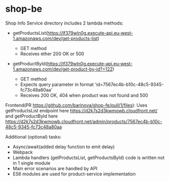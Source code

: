# shop-be

Shop Info Service directory includes 2 lambda methods:
- getProductsList(https://lf379wln0g.execute-api.eu-west-1.amazonaws.com/dev/get-products-list)
  - GET method
  - Receives ether 200 OK or 500 
  
- getProductById(https://lf379wln0g.execute-api.eu-west-1.amazonaws.com/dev/get-product-by-id?=122)
  - GET method
  - Expects query parameter in format 'id=7567ec4b-b10c-48c5-9345-fc73c48a80aa'
  - Receives 200 OK, 404 when product was not found and 500

Frontend(PR https://github.com/barinova/shop-fe/pull/1/files):
Uses getProductsList endpoint here https://d2k7s2d3kwmowb.cloudfront.net/
and getProductById here https://d2k7s2d3kwmowb.cloudfront.net/admin/products/7567ec4b-b10c-48c5-9345-fc73c48a80aa


Additional (optional) tasks:
- Async/await(added delay function to emit delay)
- Webpack
- Lambda handlers (getProductsList, getProductsById) code is written not in 1 single module
- Main error scenarios are handled by API
- ES6 modules are used for product-service implementation
